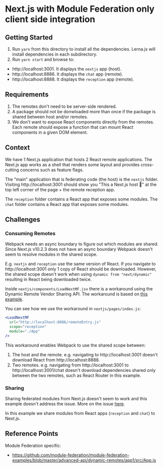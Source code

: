 # Next.js with Module Federation only client side integration

## Getting Started

1. Run `yarn` from this directory to install all the dependencies. Lerna.js will install dependencies in each subdirectory.
2. Run `yarn start` and browse to:
 - http://localhost:3001. It displays the `nextjs` app (host).
 - http://localhost:8886. It displays the `chat` app (remote).
 - http://localhost:8888. It displays the `reception` app (remote).

## Requirements

1) The remotes don't need to be server-side rendered. 
2) A package should not be donwloaded more than once if the package is shared between host and/or remotes. 
3) We don't want to expose React components directly from the remotes. Each remote should expose a function that can mount React components in a given DOM element.


## Context

We have 1 Next.js application that hosts 2 React remote applications. The Next.js app works as a shell that renders some layout and provides cross-cutting concerns such as feature flags. 

The "main" application that is federating code (the host) is the `nextjs` folder. Visiting http://localhost:3001 should show you "This a Next.js host 🚀" at the top left corner of the page + the remote reception app.

The `reception` folder contains a React app that exposes some modules. The `chat` folder contains a React app that exposes some modules.

## Challenges
### Consuming Remotes

Webpack needs an async boundary to figure out which modules are shared. Since Next.js v10.2.3 does not have an async boundary Webpack doesn't seem to resolve modules in the shared scope. 

E.g. `nextjs` and `reception` use the same version of React. If you navigate to http://localhost:3001 only 1 copy of React should be downloaded. However, the shared scope doesn't work when using `dynamic from "next/dynamic"` resulting in React being downloaded twice.


Inside `nextjs/components/LoadNextMF.jsx` there is a workaround using the Dynamic Remote Vendor Sharing API. The workaround is based on [this example](https://github.com/module-federation/module-federation-examples/blob/master/advanced-api/dynamic-remotes/app1/src/App.js).

You can see how we use the workaround in `nextjs/pages/index.js`:
```jsx
<LoadNextMF
  url="http://localhost:8886/remoteEntry.js"
  scope="reception"
  module="./App"
/>
```

This workaround enables Webpack to use the shared scope between:
1. The host and the remote. e.g. navigating to http://localhost:3001 doesn't download React from http://localhost:8888.
2. Two remotes. e.g. navigating from http://localhost:3001 to http://localhost:3001/chat doesn't download dependencies shared only between the two remotes, such as React Router in this example.

### Sharing

Sharing federated modules from Next.js doesn't seem to work and this example doesn't address the issue. More on the issue [here](module-federation-examples/tree/nextjs-client-only/nextjs-client-only#sharing).

In this example we share modules from React apps (`reception` and `chat`) to Next.js.

## Reference Points

Module Federation specific:

- https://github.com/module-federation/module-federation-examples/blob/master/advanced-api/dynamic-remotes/app1/src/App.js
